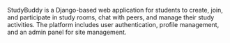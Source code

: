 StudyBuddy is a Django-based web application for students to create, join, and participate in study rooms, chat with peers, and manage their study activities. The platform includes user authentication, profile management, and an admin panel for site management.
